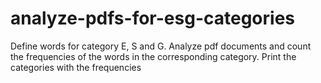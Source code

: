 # analyze-pdfs-for-esg-categories
Define words for category E, S and G. Analyze pdf documents and count the frequencies of the words in the corresponding category. Print the categories with the frequencies 
